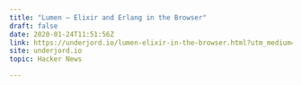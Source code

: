 ```yaml
---
title: "Lumen – Elixir and Erlang in the Browser"
draft: false
date: 2020-01-24T11:51:56Z
link: https://underjord.io/lumen-elixir-in-the-browser.html?utm_medium=RSS&utm_source=hune
site: underjord.io
topic: Hacker News  

---
```

